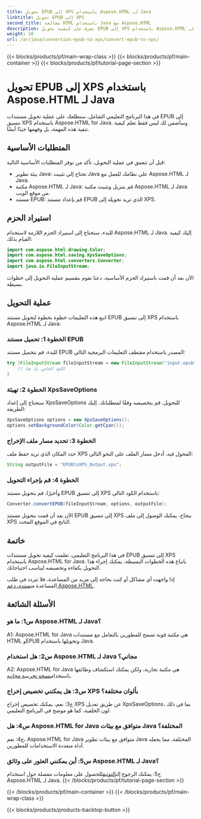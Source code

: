 ```yaml
---
title: تحويل EPUB إلى XPS باستخدام Aspose.HTML لـ Java
linktitle: تحويل EPUB إلى XPS
second_title: معالجة HTML باستخدام Java مع Aspose.HTML
description: تعرف على كيفية تحويل EPUB إلى XPS باستخدام Aspose.HTML لـ Java. دليل خطوة بخطوة مع أمثلة التعليمات البرمجية. استكشف إمكانيات Aspose.HTML.
weight: 10
url: /ar/java/conversion-epub-to-xps/convert-epub-to-xps/
---
```


{{< blocks/products/pf/main-wrap-class >}}
{{< blocks/products/pf/main-container >}}
{{< blocks/products/pf/tutorial-page-section >}}

# تحويل EPUB إلى XPS باستخدام Aspose.HTML لـ Java

في هذا البرنامج التعليمي الشامل، سنطلعك على عملية تحويل مستندات EPUB إلى تنسيق XPS باستخدام Aspose.HTML for Java. وسأضمن لك ليس فقط تعلم كيفية تنفيذ هذه المهمة، بل وفهمها جيدًا أيضًا. 

## المتطلبات الأساسية

قبل أن نتعمق في عملية التحويل، تأكد من توفر المتطلبات الأساسية التالية:

- بيئة تطوير Java: تحتاج إلى تثبيت Java على نظامك للعمل مع Aspose.HTML لـ Java.
- مكتبة Aspose.HTML لـ Java: قم بتنزيل وتثبيت مكتبة Aspose.HTML لـ Java من موقع الويب.
- مستند EPUB: قم بإعداد مستند EPUB الذي تريد تحويله إلى XPS.

## استيراد الحزم

للبدء، ستحتاج إلى استيراد الحزم اللازمة لاستخدام Aspose.HTML لـ Java. إليك كيفية القيام بذلك:

```java
import com.aspose.html.drawing.Color;
import com.aspose.html.saving.XpsSaveOptions;
import com.aspose.html.converters.Converter;
import java.io.FileInputStream;
```

الآن بعد أن قمت باستيراد الحزم الأساسية، دعنا نقوم بتقسيم عملية التحويل إلى خطوات بسيطة.

## عملية التحويل

اتبع هذه التعليمات خطوة بخطوة لتحويل مستند EPUB إلى تنسيق XPS باستخدام Aspose.HTML لـ Java:

### الخطوة 1: تحميل مستند EPUB

للبدء، قم بتحميل مستند EPUB المصدر باستخدام مقتطف التعليمات البرمجية التالي:

```java
try (FileInputStream fileInputStream = new FileInputStream("input.epub")) {
    // الكود الخاص بك هنا
}
```

### الخطوة 2: تهيئة XpsSaveOptions

ستحتاج إلى إعداد XpsSaveOptions للتحويل. قم بتخصيصه وفقًا لمتطلباتك. إليك الطريقة:

```java
XpsSaveOptions options = new XpsSaveOptions();
options.setBackgroundColor(Color.getCyan());
```

### الخطوة 3: تحديد مسار ملف الإخراج

حدد المكان الذي تريد حفظ ملف XPS المحول فيه. أدخل مسار الملف على النحو التالي:

```java
String outputFile = "EPUBtoXPS_Output.xps";
```

### الخطوة 4: قم بإجراء التحويل

وأخيرًا، قم بتحويل مستند EPUB إلى تنسيق XPS باستخدام الكود التالي:

```java
Converter.convertEPUB(fileInputStream, options, outputFile);
```

الآن بعد أن قمت بتحويل مستند EPUB إلى تنسيق XPS بنجاح، يمكنك الوصول إلى ملف XPS الناتج في الموقع المحدد.

## خاتمة

في هذا البرنامج التعليمي، تعلمت كيفية تحويل مستندات EPUB إلى تنسيق XPS باستخدام Aspose.HTML for Java. باتباع هذه الخطوات البسيطة، يمكنك إجراء هذا التحويل بكفاءة وتخصيصه ليناسب احتياجاتك.

 إذا واجهت أي مشاكل أو كنت بحاجة إلى مزيد من المساعدة، فلا تتردد في طلب المساعدة من[منتدى دعم Aspose.HTML](https://forum.aspose.com/).

## الأسئلة الشائعة

### س1: ما هو Aspose.HTML لـ Java؟

A1: Aspose.HTML for Java هي مكتبة قوية تسمح للمطورين بالتعامل مع مستندات HTML وEPUB وتحويلها باستخدام Java.

### س2: هل استخدام Aspose.HTML لـ Java مجاني؟

 A2: Aspose.HTML for Java هي مكتبة تجارية، ولكن يمكنك استكشاف وظائفها باستخدام[نسخة تجريبية مجانية](https://releases.aspose.com/).

### س3: هل يمكنني تخصيص إخراج XPS بألوان مختلفة؟

ج3: نعم، يمكنك تخصيص إخراج XPS عن طريق تعديل XpsSaveOptions، بما في ذلك لون الخلفية، كما هو موضح في البرنامج التعليمي.

### س4: هل Aspose.HTML for Java متوافق مع بيئات Java المختلفة؟

ج4: نعم، Aspose.HTML for Java متوافق مع بيئات تطوير Java المختلفة، مما يجعله أداة متعددة الاستخدامات للمطورين.

### س5: أين يمكنني العثور على وثائق Aspose.HTML لـ Java؟

 ج5: يمكنك الرجوع إلى[التوثيق](https://reference.aspose.com/html/java/)للحصول على معلومات مفصلة حول استخدام Aspose.HTML لـ Java.
{{< /blocks/products/pf/tutorial-page-section >}}

{{< /blocks/products/pf/main-container >}}
{{< /blocks/products/pf/main-wrap-class >}}

{{< blocks/products/products-backtop-button >}}
